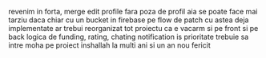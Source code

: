 revenim in forta, merge edit profile fara poza de profil aia se poate face mai tarziu daca chiar
cu un bucket in firebase pe flow de patch cu astea deja implementate
ar trebui reorganizat tot proiectu ca e vacarm si pe front si pe back
logica de funding, rating, chating notification is prioritate
trebuie sa intre moha pe proiect inshallah
la multi ani si un an nou fericit 